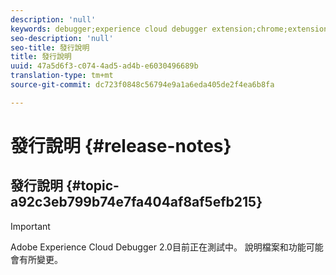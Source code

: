 ```yaml
---
description: 'null'
keywords: debugger;experience cloud debugger extension;chrome;extension;release notes
seo-description: 'null'
seo-title: 發行說明
title: 發行說明
uuid: 47a5d6f3-c074-4ad5-ad4b-e6030496689b
translation-type: tm+mt
source-git-commit: dc723f0848c56794e9a1a6eda405de2f4ea6b8fa

---
```



# 發行說明 {#release-notes}

## 發行說明 {#topic-a92c3eb799b74e7fa404af8af5efb215}

> [!IMPORTANT]
>
> Adobe Experience Cloud Debugger 2.0目前正在測試中。 說明檔案和功能可能會有所變更。
